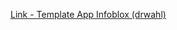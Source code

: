[Link - Template App Infoblox (drwahl)](https://github.com/drwahl/zabbix_templates/tree/master/infoblox)
